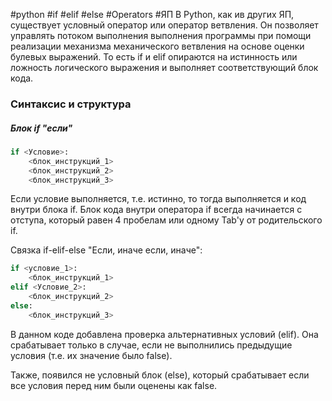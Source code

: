 #python #if #elif #else #Operators #ЯП
В Python, как ив других ЯП, существует условный оператор или оператор ветвления. Он позволяет управлять потоком выполнения выполнения программы при помощи реализации механизма механического ветвления на основе оценки булевых выражений. То есть if и elif опираются на истинность или ложность логического выражения и выполняет соответствующий блок кода.

### Синтаксис и структура

##### Блок if  "если"

```Python
if <Условие>:
	<блок_инструкций_1>
	<блок_инструкций_2>
	<блок_инструкций_3>
``` 

Если условие выполняется, т.е. истинно, то тогда выполняется и код внутри блока if. Блок кода внутри оператора if всегда начинается с отступа, который равен 4 пробелам или одному Tab'у от родительского if.

Связка if-elif-else "Если, иначе если, иначе":

```Python
if <условие_1>:
	<блок_инструкций_1>
elif <Условие_2>:
	<блок_инструкций_2>
else:
	<блок_инструкций_3>
```

В данном коде добавлена проверка альтернативных условий (elif). Она срабатывает только в случае, если не выполнились предыдущие условия (т.е. их значение было false).

Также, появился не условный блок (else), который срабатывает если все условия перед ним были оценены как false.